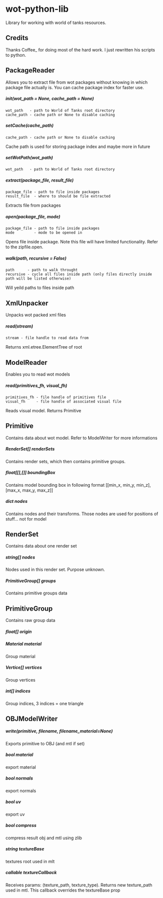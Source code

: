 # wot-python-lib
Library for working with world of tanks resources.

## Credits
Thanks Coffee_ for doing most of the hard work. I just rewritten his scripts to python.

## PackageReader
Allows you to extract file from wot packages without knowing in which package file actually is.
You can cache package index for faster use.

##### __init__(wot_path = None, cache_path = None)
    wot_path   - path to World of Tanks root directory
    cache_path - cache path or None to disable caching

##### setCache(cache_path)
    cache_path - cache path or None to disable caching
Cache path is used for storing package index and maybe more in future

##### setWotPath(wot_path)
    wot_path   - path to World of Tanks root directory

##### extract(package_file, result_file)
    package_file - path to file inside packages
    result_file  - where to should be file extracted
Extracts file from packages

##### open(package_file, mode)
    package_file - path to file inside packages
    mode         - mode to be opened in
Opens file inside package. Note this file will have limited functionality. Refer to the zipfile.open.

##### walk(path, recursive = False)
    path      - path to walk throught
    recursive - cycle all files inside path (only files directly inside path will be listed otherwise)
Will yeild paths to files inside path

## XmlUnpacker
Unpacks wot packed xml files

##### read(stream)
    stream - file handle to read data from
Returns xml.etree.ElementTree of root

## ModelReader
Enables you to read wot models

##### read(primitives_fh, visual_fh)
    primitives_fh - file handle of primitives file
    visual_fh     - file handle of associated visual file
Reads visual model. Returns Primitive

## Primitive
Contains data about wot model. Refer to ModelWriter for more informations

##### RenderSet[] renderSets
Contains render sets, which then contains primitive groups.

##### float[[],[]] boundingBox
Contains model bounding box in following format [[min_x, min_y, min_z], [max_x, max_y, max_z]]

##### dict nodes
Contains nodes and their transforms. Those nodes are used for positions of stuff... not for model

## RenderSet
Contains data about one render set

##### string[] nodes
Nodes used in this render set. Purpose unknown.

##### PrimitiveGroup[] groups
Contains primitive groups data

## PrimitiveGroup
Contains raw group data

##### float[] origin

##### Material material
Group material

##### Vertice[] vertices
Group vertices

##### int[] indices
Group indices, 3 indices = one triangle

## OBJModelWriter

##### write(primitive, filename, filename_material=None)
Exports primitive to OBJ (and mtl if set)

##### bool material
export material

##### bool normals
export normals
##### bool uv
export uv
##### bool compress
compress result obj and mtl using zlib

##### string textureBase
textures root used in mlt

##### callable textureCallback
Receives params: (texture_path, texture_type). Returns new texture_path used in mtl. This callback overrides the textureBase prop
